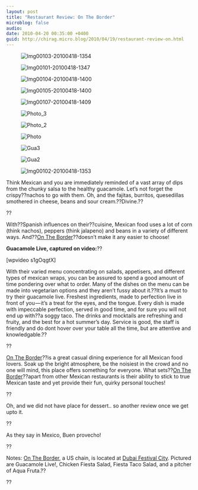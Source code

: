 ```yaml
---
layout: post
title: "Restaurant Review: On The Border"
microblog: false
audio: 
date: 2010-04-20 00:35:00 +0400
guid: http://chirag.micro.blog/2010/04/19/restaurant-review-on.html
---
```

<figure><img alt="Img00103-20100418-1354" src="http://www.chirag.biz/uploads/2018/f469fd39f9.jpg"></figure><figure><img alt="Img00101-20100418-1347" src="http://www.chirag.biz/uploads/2018/14f6adb7d8.jpg"></figure><figure><img alt="Img00104-20100418-1400" src="http://www.chirag.biz/uploads/2018/2766628043.jpg"></figure><figure><img alt="Img00105-20100418-1400" src="http://www.chirag.biz/uploads/2018/f2190d5b26.jpg"></figure><figure><img alt="Img00107-20100418-1409" src="http://www.chirag.biz/uploads/2018/2ad5070069.jpg"></figure><figure><img alt="Photo_3" src="http://www.chirag.biz/uploads/2018/3000bfed4f.jpg"></figure><figure><img alt="Photo_2" src="http://www.chirag.biz/uploads/2018/16afed7550.jpg"></figure><figure><img alt="Photo" src="http://www.chirag.biz/uploads/2018/a1129cecca.jpg"></figure><figure><img alt="Gua3" src="http://www.chirag.biz/uploads/2018/97f89dbb20.jpg"></figure><figure><img alt="Gua2" src="http://www.chirag.biz/uploads/2018/fa752263ac.jpg"></figure><figure><img alt="Img00102-20100418-1353" src="http://www.chirag.biz/uploads/2018/754c1f8803.jpg"></figure><p>Think Mexican and you are immediately reminded of a vast array of dips from the chunky salsa to the healthy guacamole. Let’s not forget the crispy??nachos to go with them. Oh, and the fajitas, burritos, quesedillas smothered in cheese, beans and sour cream.??Divine.??</p>
<p>??</p>
<p>With??Spanish influences on their??cuisine, Mexican food uses a lot of corn (think nachos), peppers (think jalapeno) and beans in a variety of different ways. And??<a href="http://www.ontheborder.com/" target="_blank">On The Border</a>??doesn’t make it any easier to choose!</p>
<p><strong>Guacamole Live, captured on video:</strong>??</p>
<p>[wpvideo s1gOqgtX]</p>
<p>With their varied menu concentrating on salads, appetisers, and different types of mexican wraps, you can be assured to spend a good amount of time pondering over what to order. Many of the dishes on the menu can be made into vegetarian options and they aren’t fussy about it.??It’s a must to try their guacamole live. Freshest ingredients, made to perfection live in front of you — it’s a treat for the eyes, and the tongue. Every dish is made with impeccable perfection, served in good time, and for sure you will not end up with??a soggy taco. The drinks and mocktails are refreshing and fruity, and the best for a hot summer’s day. Service is good, the staff is friendly and do dont hover over your table all the time, but are attentive and knowledgable.??</p>
<p>??</p>
<p><a href="http://www.ontheborder.com/" target="_blank">On The Border</a>??is a great casual dining experience for all Mexican food lovers. Soak up the bright atmosphere, be the noisiest in the crowd and no one will mind, this place offers something for everyone. What sets??<a href="http://www.ontheborder.com/" target="_blank">On The Border</a>??apart from other Mexican restaurants is their ability to stick to true Mexican taste and yet provide their fun, quirky personal touches!</p>
<p>??</p>
<p>Oh, and we did not have place for dessert.. so another review once we get upto it.</p>
<p>??</p>
<p>As they say in Mexico, Buen provecho!</p>
<p>??</p>
<p>Notes: <a href="http://www.ontheborder.com/" target="_blank">On The Border</a>, a US chain, is located at <a href="http://www.dubaifestivalcity.com/" target="_blank">Dubai Festival City</a>. Pictured are Guacamole Live!, Chicken Fiesta Salad, Fiesta Taco Salad, and a pitcher of Aqua Fruta.??</p>
<p>??</p>
